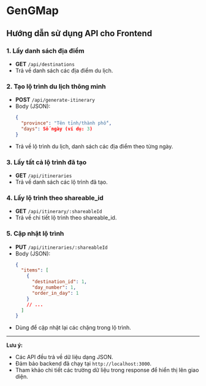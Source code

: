 # GenGMap

## Hướng dẫn sử dụng API cho Frontend

### 1. Lấy danh sách địa điểm
- **GET** `/api/destinations`
- Trả về danh sách các địa điểm du lịch.

### 2. Tạo lộ trình du lịch thông minh
- **POST** `/api/generate-itinerary`
- Body (JSON):
  ```json
  {
    "province": "Tên tỉnh/thành phố",
    "days": Số ngày (ví dụ: 3)
  }
  ```
- Trả về lộ trình du lịch, danh sách các địa điểm theo từng ngày.

### 3. Lấy tất cả lộ trình đã tạo
- **GET** `/api/itineraries`
- Trả về danh sách các lộ trình đã tạo.

### 4. Lấy lộ trình theo shareable_id
- **GET** `/api/itinerary/:shareableId`
- Trả về chi tiết lộ trình theo shareable_id.

### 5. Cập nhật lộ trình
- **PUT** `/api/itineraries/:shareableId`
- Body (JSON):
  ```json
  {
    "items": [
      {
        "destination_id": 1,
        "day_number": 1,
        "order_in_day": 1
      }
      // ...
    ]
  }
  ```
- Dùng để cập nhật lại các chặng trong lộ trình.


---

**Lưu ý:**  
- Các API đều trả về dữ liệu dạng JSON.
- Đảm bảo backend đã chạy tại `http://localhost:3000`.
- Tham khảo chi tiết các trường dữ liệu trong response để hiển thị lên giao diện.
